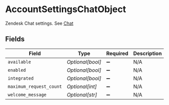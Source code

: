 # AccountSettingsChatObject

Zendesk Chat settings. See [Chat](#chat)


## Fields

| Field                   | Type                    | Required                | Description             |
| ----------------------- | ----------------------- | ----------------------- | ----------------------- |
| `available`             | *Optional[bool]*        | :heavy_minus_sign:      | N/A                     |
| `enabled`               | *Optional[bool]*        | :heavy_minus_sign:      | N/A                     |
| `integrated`            | *Optional[bool]*        | :heavy_minus_sign:      | N/A                     |
| `maximum_request_count` | *Optional[int]*         | :heavy_minus_sign:      | N/A                     |
| `welcome_message`       | *Optional[str]*         | :heavy_minus_sign:      | N/A                     |